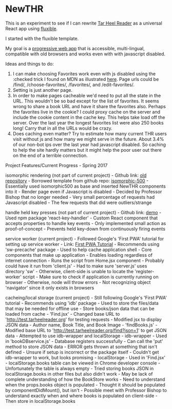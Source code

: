 # NewTHR

This is an experiment to see if I can rewrite [Tar Heel Reader](http://tarheelreader.org) as a universal React app using [fluxible](http://fluxible.io/).

I started with the fluxible template.

My goal is a [progressive web app](https://developers.google.com/web/progressive-web-apps/) that is accessible, multi-lingual, compatible with old browsers and works even with with javascript disabled.

Ideas and things to do:

1. I can make choosing Favorites work even with js disabled using the :checked trick I found on MDN as illustrated [here](https://codepen.io/gbishop-1471544451/pen/jARbvd). Page urls could be /find/, /choose-favorites/, /favorites/, and /edit-favorites/.
2. Setting is just another page.
3. In order to make pages cacheable we'd need to put all the state in the URL. This wouldn't be so bad except for the list of favorites. It seems wrong to share a book URL and have it share the favorites also. Perhaps the favorites live in the cookie? I could proxy cache on the server and include the cookie content in the cache key. This helps take load off the server. Over the last year the longest favorites list were also 250 books long! Carry that in all the URLs would be crazy. 
4. Does caching even matter? Try to estimate how many current THR users visit without js and how many we might serve in the future. About 3.4% of our non-bot ips over the last year had javascript disabled. So caching to help the site hardly matters but it might help the poor user out there on the end of a terrible connection.

Project Features/Current Progress - Spring 2017

isomorphic rendering (not part of current project)
	- Github link: [old repository](https://github.com/wuTims/tarheel-reader)
	- Borrowed template from github repo: [isomorphic-500](https://github.com/gpbl/isomorphic500)
		- Essentially used isomorphic500 as base and inserted NewTHR components into it
	- Render page even if Javascript is disabled
	- Decided by Professor Bishop that no longer needed
		- Very small percentage of requests had Javascript disabled
			- The few requests that did were outliers/strange	


handle held key presses (not part of current project)
	- Github link: [demo](https://github.com/wuTims/tarheel-reader/blob/master/src/components/About.jsx)
	- Used npm package 'react-key-handler'
	- Custom React component that accepts properties to handle key events
	- Only implemented small action as proof-of-concept 
	- Prevents held key-down from continuously firing events


service worker (current project)
	- Followed Google's 'First PWA' tutorial for setting up service worker
		- Link: [First PWA Tutorial](https://codelabs.developers.google.com/codelabs/your-first-pwapp/)
		- Recommends using 'sw-precache' package
	- Used to help cache application shell
		- Core components that make up application
		- Enables loading regardless of internet connection
	- Runs the script from Home.jsx component
		- Probably could have it run from 'client.js'
	- Had to make sure 'server.js' uses directory 'sw'
		- Otherwise, client-side is unable to locate the 'register-worker' script
	- Make sure to check if application is currently running on browser
		- Otherwise, node will throw errors
			- Not recognizing object 'navigator' since it only exists in browsers



cacheing/local storage (current project)
	- Still following Google's 'First PWA' tutorial
		- Recommends using 'idb' package
	- Used to store the files/data that may be needed for offline use
		- Store books/json data that can be loaded from cache
	- 'Find.jsx'
		- Changed base URL to 'http://test.tarheelreader.org' for testing requests
		- Modified jsx to display JSON data
			- Author name, Book Title, and Book Image
	- 'findBooks.js'
		- Modified base URL to 'http://test.tarheelreader.org/find?json=1' to get JSON data
	- Attempted to use idb-wrapper and localStorage
		- idb-wrapper
			- Used in 'bookDBservice.js'
			- Database registers successfully 
			- Can call the 'put' method to store JSON data
			- ERROR gets thrown at something that isn't defined
				- Unsure if setup is incorrect or the package itself
			- Couldn't get idb-wrapper to work, but looks promising
		- localStorage
			- Used in 'Find.jsx'
			- localStorage.books table can be viewed in Chrome developer console
			- Unfortunately the table is always empty
				- Tried storing books JSON in localStorage.books in other files but also didn't work
			- May be lack of complete understanding of how the BookStore works
				- Need to understand when the props.books object is populated 
				- Thought it should be populated by componentDidMount(), but isn't
				- Possible meet with Professor Bishop to understand exactly when and where books is populated on client-side
					- Then store in localStorage.books
